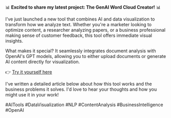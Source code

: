📊 **Excited to share my latest project: The GenAI Word Cloud Creator!** 📊

I've just launched a new tool that combines AI and data visualization to transform how we analyze text. Whether you're a marketer looking to optimize content, a researcher analyzing papers, or a business professional making sense of customer feedback, this tool offers immediate visual insights.

What makes it special? It seamlessly integrates document analysis with OpenAI's GPT models, allowing you to either upload documents or generate AI content directly for visualization.

👉 [Try it yourself here](https://genai-wordcloud-creator.streamlit.app/)

I've written a detailed article below about how this tool works and the business problems it solves. I'd love to hear your thoughts and how you might use it in your work!

#AITools #DataVisualization #NLP #ContentAnalysis #BusinessIntelligence #OpenAI
